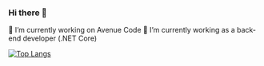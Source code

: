 ### Hi there 👋

<!--
**luizhlelis/luizhlelis** is a ✨ _special_ ✨ repository because its `README.md` (this file) appears on your GitHub profile.

Here are some ideas to get you started:

- 🔭 I’m currently working on Avenue Code
- 🌱 I’m currently working as back-end developer (.NET Core)
- 👯 I’m looking to collaborate on ...
- 🤔 I’m looking for help with ...
- 💬 Ask me about ...
- 📫 How to reach me: ...
- 😄 Pronouns: ...
- ⚡ Fun fact: ...
-->

🔭 I’m currently working on Avenue Code
🌱 I’m currently working as a back-end developer (.NET Core)

[![Top Langs](https://github-readme-stats.vercel.app/api/top-langs/?username=luizhlelis&layout=compact)](https://github.com/anuraghazra/github-readme-stats)
